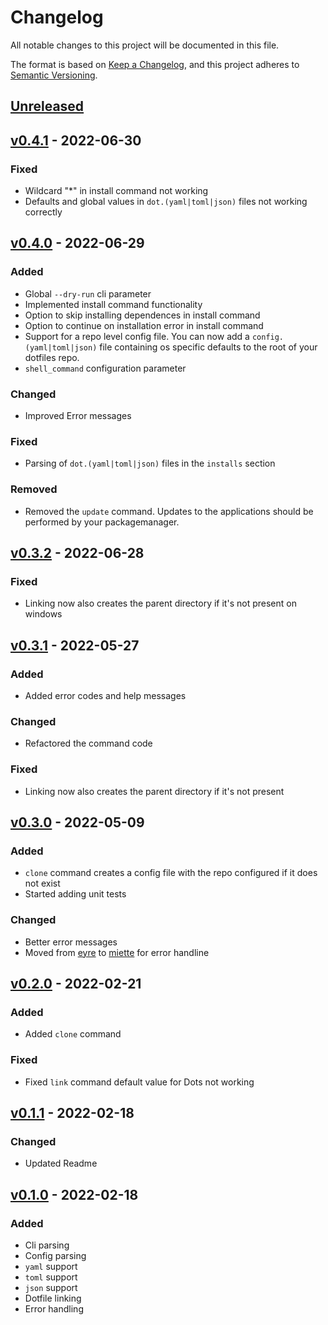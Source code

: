 # Changelog
All notable changes to this project will be documented in this file.

The format is based on [Keep a Changelog](https://keepachangelog.com/en/1.0.0/),
and this project adheres to [Semantic Versioning](https://semver.org/spec/v2.0.0.html).

## [Unreleased]

## [v0.4.1] - 2022-06-30

### Fixed

- Wildcard "*" in install command not working 
- Defaults and global values in `dot.(yaml|toml|json)` files not working correctly

## [v0.4.0] - 2022-06-29

### Added

- Global `--dry-run` cli parameter
- Implemented install command functionality
- Option to skip installing dependences in install command
- Option to continue on installation error in install command
- Support for a repo level config file. You can now add a `config.(yaml|toml|json)` file containing os specific defaults to the root of your dotfiles repo.
- `shell_command` configuration parameter

### Changed

- Improved Error messages

### Fixed

- Parsing of `dot.(yaml|toml|json)` files in the `installs` section

### Removed

- Removed the `update` command. Updates to the applications should be performed by your packagemanager.

## [v0.3.2] - 2022-06-28

### Fixed

- Linking now also creates the parent directory if it's not present on windows

## [v0.3.1] - 2022-05-27

### Added

- Added error codes and help messages

### Changed

- Refactored the command code

### Fixed

- Linking now also creates the parent directory if it's not present

 ## [v0.3.0] - 2022-05-09

### Added

- `clone` command creates a config file with the repo configured if it does not exist
- Started adding unit tests

### Changed

- Better error messages
- Moved from [eyre](https://crates.io/crates/eyre) to [miette](https://crates.io/crates/miette) for error handline

## [v0.2.0] - 2022-02-21

### Added

- Added `clone` command

### Fixed

- Fixed `link` command default value for Dots not working

## [v0.1.1] - 2022-02-18

### Changed

- Updated Readme

## [v0.1.0] - 2022-02-18

### Added

- Cli parsing
- Config parsing
- `yaml` support
- `toml` support
- `json` support
- Dotfile linking
- Error handling

[Unreleased]: https://github.com/volllly/rotz/compare/v0.4.1...HEAD
[v0.4.1]: https://github.com/volllly/rotz/releases/tag/v0.3.2
[v0.4.0]: https://github.com/volllly/rotz/releases/tag/v0.3.2
[v0.3.2]: https://github.com/volllly/rotz/releases/tag/v0.3.2
[v0.3.1]: https://github.com/volllly/rotz/releases/tag/v0.3.1
[v0.3.0]: https://github.com/volllly/rotz/releases/tag/v0.3.0
[v0.2.0]: https://github.com/volllly/rotz/releases/tag/v0.2.0
[v0.1.1]: https://github.com/volllly/rotz/releases/tag/v0.1.1
[v0.1.0]: https://github.com/volllly/rotz/releases/tag/v0.1.0
